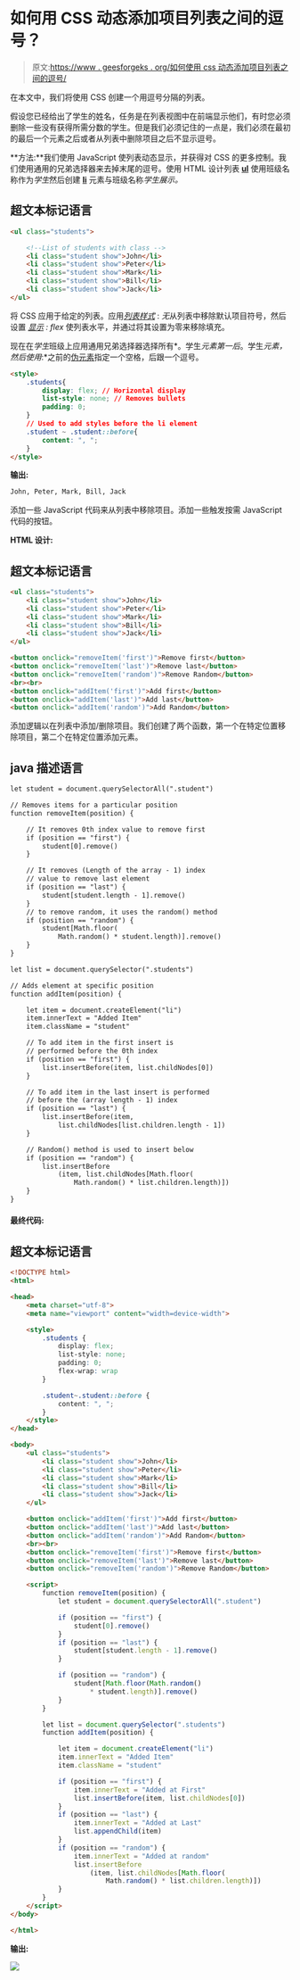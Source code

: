 # 如何用 CSS 动态添加项目列表之间的逗号？

> 原文:[https://www . geesforgeks . org/如何使用 css 动态添加项目列表之间的逗号/](https://www.geeksforgeeks.org/how-to-add-commas-between-a-list-of-items-dynamically-with-css/)

在本文中，我们将使用 CSS 创建一个用逗号分隔的列表。

假设您已经给出了学生的姓名，任务是在列表视图中在前端显示他们，有时您必须删除一些没有获得所需分数的学生。但是我们必须记住的一点是，我们必须在最初的最后一个元素之后或者从列表中删除项目之后不显示逗号。

**方法:**我们使用 JavaScript 使列表动态显示，并获得对 CSS 的更多控制。我们使用通用的兄弟选择器来去掉末尾的逗号。使用 HTML 设计列表 [**ul**](https://www.geeksforgeeks.org/html-ul-tag/) 使用班级名称作为*学生*然后创建 [**li**](https://www.geeksforgeeks.org/html-li-tag/) 元素与班级名称*学生展示。*

## 超文本标记语言

```html
<ul class="students">

    <!--List of students with class -->
    <li class="student show">John</li>
    <li class="student show">Peter</li>
    <li class="student show">Mark</li>
    <li class="student show">Bill</li>
    <li class="student show">Jack</li>
</ul>
```

将 CSS 应用于给定的列表。应用[*列表样式*](https://www.geeksforgeeks.org/css-list-style-property/) : *无*从列表中移除默认项目符号，然后设置 [*显示*](https://www.geeksforgeeks.org/css-display-property/) *: flex* 使列表水平，并通过将其设置为零来移除填充。

现在在*学生*班级上应用通用兄弟选择器选择所有*。学生*元素第一后*。学生*元素，然后使用*:*之前的[伪元素](https://www.geeksforgeeks.org/css-pseudo-elements/)指定一个空格，后跟一个逗号。

```html
<style>
    .students{
        display: flex; // Horizontal display
        list-style: none; // Removes bullets
        padding: 0;
    }
    // Used to add styles before the li element
    .student ~ .student::before{
        content: ", ";
    }
</style>
```

**输出:**

```html
John, Peter, Mark, Bill, Jack
```

添加一些 JavaScript 代码来从列表中移除项目。添加一些触发按需 JavaScript 代码的按钮。

**HTML 设计:**

## 超文本标记语言

```html
<ul class="students">
    <li class="student show">John</li>
    <li class="student show">Peter</li>
    <li class="student show">Mark</li>
    <li class="student show">Bill</li>
    <li class="student show">Jack</li>
</ul>

<button onclick="removeItem('first')">Remove first</button>
<button onclick="removeItem('last')">Remove last</button>
<button onclick="removeItem('random')">Remove Random</button>
<br><br>
<button onclick="addItem('first')">Add first</button>
<button onclick="addItem('last')">Add last</button>
<button onclick="addItem('random')">Add Random</button>
```

添加逻辑以在列表中添加/删除项目。我们创建了两个函数，第一个在特定位置移除项目，第二个在特定位置添加元素。

## java 描述语言

```html
let student = document.querySelectorAll(".student")

// Removes items for a particular position
function removeItem(position) {

    // It removes 0th index value to remove first
    if (position == "first") {
        student[0].remove()
    }

    // It removes (Length of the array - 1) index
    // value to remove last element
    if (position == "last") {
        student[student.length - 1].remove()
    }
    // to remove random, it uses the random() method
    if (position == "random") {
        student[Math.floor(
            Math.random() * student.length)].remove()
    }
}

let list = document.querySelector(".students")

// Adds element at specific position
function addItem(position) {

    let item = document.createElement("li")
    item.innerText = "Added Item"
    item.className = "student"

    // To add item in the first insert is 
    // performed before the 0th index
    if (position == "first") {
        list.insertBefore(item, list.childNodes[0])
    }

    // To add item in the last insert is performed 
    // before the (array length - 1) index
    if (position == "last") {
        list.insertBefore(item, 
            list.childNodes[list.children.length - 1])
    }

    // Random() method is used to insert below
    if (position == "random") {
        list.insertBefore
            (item, list.childNodes[Math.floor(
                Math.random() * list.children.length)])
    }
}
```

#### 最终代码:

## 超文本标记语言

```html
<!DOCTYPE html>
<html>

<head>
    <meta charset="utf-8">
    <meta name="viewport" content="width=device-width">

    <style>
        .students {
            display: flex;
            list-style: none;
            padding: 0;
            flex-wrap: wrap
        }

        .student~.student::before {
            content: ", ";
        }
    </style>
</head>

<body>
    <ul class="students">
        <li class="student show">John</li>
        <li class="student show">Peter</li>
        <li class="student show">Mark</li>
        <li class="student show">Bill</li>
        <li class="student show">Jack</li>
    </ul>

    <button onclick="addItem('first')">Add first</button>
    <button onclick="addItem('last')">Add last</button>
    <button onclick="addItem('random')">Add Random</button>
    <br><br>
    <button onclick="removeItem('first')">Remove first</button>
    <button onclick="removeItem('last')">Remove last</button>
    <button onclick="removeItem('random')">Remove Random</button>

    <script>
        function removeItem(position) {
            let student = document.querySelectorAll(".student")

            if (position == "first") {
                student[0].remove()
            }
            if (position == "last") {
                student[student.length - 1].remove()
            }

            if (position == "random") {
                student[Math.floor(Math.random() 
                    * student.length)].remove()
            }
        }

        let list = document.querySelector(".students")
        function addItem(position) {

            let item = document.createElement("li")
            item.innerText = "Added Item"
            item.className = "student"

            if (position == "first") {
                item.innerText = "Added at First"
                list.insertBefore(item, list.childNodes[0])
            }
            if (position == "last") {
                item.innerText = "Added at Last"
                list.appendChild(item)
            }
            if (position == "random") {
                item.innerText = "Added at random"
                list.insertBefore
                    (item, list.childNodes[Math.floor(
                        Math.random() * list.children.length)])
            }
        }
    </script>
</body>

</html>
```

**输出:**

![](img/2e9013ea9f7629743b258b7bfd9ac790.png)